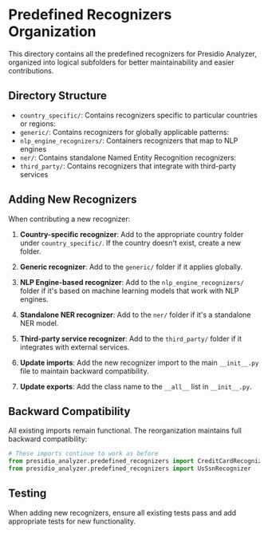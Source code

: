 # Predefined Recognizers Organization

This directory contains all the predefined recognizers for Presidio Analyzer, organized into logical subfolders for better maintainability and easier contributions.

## Directory Structure

- `country_specific/`: Contains recognizers specific to particular countries or regions:
- `generic/`: Contains recognizers for globally applicable patterns:
- `nlp_engine_recognizers/`: Containers recognizers that map to NLP engines
- `ner/`: Contains standalone Named Entity Recognition recognizers:
- `third_party/`: Contains recognizers that integrate with third-party services

## Adding New Recognizers

When contributing a new recognizer:

1. **Country-specific recognizer**: Add to the appropriate country folder under `country_specific/`. If the country doesn't exist, create a new folder.

2. **Generic recognizer**: Add to the `generic/` folder if it applies globally.

3. **NLP Engine-based recognizer**: Add to the `nlp_engine_recognizers/` folder if it's based on machine learning models that work with NLP engines.

4. **Standalone NER recognizer**: Add to the `ner/` folder if it's a standalone NER model.

5. **Third-party service recognizer**: Add to the `third_party/` folder if it integrates with external services.

6. **Update imports**: Add the new recognizer import to the main `__init__.py` file to maintain backward compatibility.

7. **Update exports**: Add the class name to the `__all__` list in `__init__.py`.

## Backward Compatibility

All existing imports remain functional. The reorganization maintains full backward compatibility:

```python
# These imports continue to work as before
from presidio_analyzer.predefined_recognizers import CreditCardRecognizer
from presidio_analyzer.predefined_recognizers import UsSsnRecognizer
```

## Testing

When adding new recognizers, ensure all existing tests pass and add appropriate tests for new functionality.
